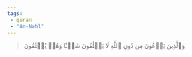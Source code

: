 ```yaml
---
tags: 
 - quran 
 - "An-Nahl"
---
```


> وَٱلَّذِينَ يَدۡعُونَ مِن دُونِ ٱللَّهِ لَا يَخۡلُقُونَ شَيۡـٔٗا وَهُمۡ يُخۡلَقُونَ
